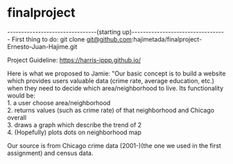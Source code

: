 # finalproject

--------------------------------(starting up)----------------------------------
First thing to do:
git clone git@github.com:hajimetada/finalproject-Ernesto-Juan-Hajime.git

Project Guideline:
https://harris-ippp.github.io/

Here is what we proposed to Jamie:
  "Our basic concept is to build a website which provides users valuable data (crime rate, average education, etc.) when they need to decide which area/neighborhood to live. Its functionality would be:<br />
    1. a user choose area/neighborhood<br />
    2. returns values (such as crime rate) of that neighborhood and Chicago overall<br />
    3. draws a graph which describe the trend of 2<br />
    4. (Hopefully) plots dots on neighborhood map<br />

  Our source is from Chicago crime data (2001-)(the one we used in the first assignment) and census data.

